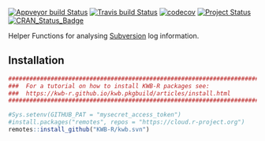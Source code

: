 [![Appveyor build Status](https://ci.appveyor.com/api/projects/status/s01qb797e13b8npw/branch/master?svg=true)](https://ci.appveyor.com/project/KWB-R/kwb-svn/branch/master)
[![Travis build Status](https://travis-ci.org/KWB-R/kwb.svn.svg?branch=master)](https://travis-ci.org/KWB-R/kwb.svn)
[![codecov](https://codecov.io/github/KWB-R/kwb.svn/branch/master/graphs/badge.svg)](https://codecov.io/github/KWB-R/kwb.svn)
[![Project Status](https://img.shields.io/badge/lifecycle-experimental-orange.svg)](https://www.tidyverse.org/lifecycle/#experimental)
[![CRAN_Status_Badge](https://www.r-pkg.org/badges/version/kwb.svn)]()

Helper Functions for analysing [Subversion](https://subversion.apache.org/) log information.

## Installation

```r
###############################################################################
###  For a tutorial on how to install KWB-R packages see:
###  https://kwb-r.github.io/kwb.pkgbuild/articles/install.html 
###############################################################################

#Sys.setenv(GITHUB_PAT = "mysecret_access_token")
#install.packages("remotes", repos = "https://cloud.r-project.org")
remotes::install_github("KWB-R/kwb.svn")
```
